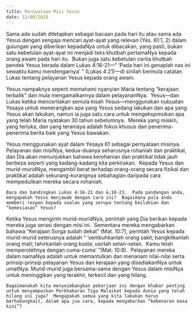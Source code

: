 ```yaml
---
title: Pernyataan Misi Yesus
date: 12/08/2019
---
```


Sama ada sudah ditetapkan sebagai bacaan pada hari itu atau sama ada Yesus dengan sengaja mencari ayat-ayat yang relevan (Yes. 61:1, 2) dalam gulungan yang diberikan kepadaNya untuk dibacakan, yang pasti, bukan satu kebetulan ayat-ayat ini menjadi teks khutbah pertamaNya kepada orang awam pada hari itu.  Bukan juga satu kebetulan cerita khutbah pendek Yesus berada dalam Lukas 4:16-21—“ ‘Pada hari ini genaplah nas ini sewaktu kamu mendengarnya’ ” (Lukas 4:21)—di sinilah bermula catatan Lukas tentang pelayanan Yesus kepada orang awam.

Yesus nampaknya seperti memahami nyanyian Maria tentang “kerajaan terbalik” dan mula mengamalkannya dalam pelayananNya.  Yesus—dan Lukas ketika menceritakan semula kisah Yesus—menggunakan nubuatan Yesaya untuk menerangkan apa yang Yesus sedang lakukan dan apa yang Yesus akan lakukan, namun ia juga satu cara untuk mengekspresikan apa yang telah Maria nyatakan 30 tahun sebelumnya.  Mereka yang miskin, yang terluka, dan yang teraniaya adalah fokus khusus dan penerima-penerima berita baik yang Yesus bawakan.

Yesus menggunakan ayat dalam Yesaya 61 sebagai pernyataan misinya.  Pelayanan dan misiNya, kedua-duanya seharusnya rohaniah dan praktikal, dan Dia akan menunjukkan bahawa kerohanian dan praktikal tidak jauh berbeza seperti yang kadang-kadang kita perkirakan.  Kepada Yesus dan murid-muridNya, mengambil berat terhadap orang-orang secara fizikal dan praktikal adalah sekurang-kurangnya sebahagian daripada cara mempedulikan mereka secara rohaniah.

`Baca dan bandingkan Lukas 4:16-21 dan &;18-23.  Pada pandangan anda, mengapakah Yesus menjawab dengan cara ini?  Bagaimana pula anda memberi respon kepada soalan yang serupa tentang keilahian dan “kemesiasan” Yesus?`

Ketika Yesus mengirim murid-muridNya, perintah yang Dia berikan kepada mereka juga serasi dengan misi ini.  Sementara mereka mengabarkan bahawa “Kerajaan Sorga sudah dekat” (Mat. 10:7), perintah Yesus kepada murid-murid seterusnya adalah “ ‘sembuhkanlah orang sakit; bangkitkanlah orang mati; tahirkanlah orang kusta; usirlah setan-setan.  Kamu telah memperolehnya dengan cuma-cuma’ ”(Mat. 10:8).  Pelayanan mereka dalam namaNya adalah untuk memantulkan dan menanam nilai-nilai serta prinsip-prinsip pelayanan Yesus dan kerajaan yang disediakanNya untuk umatNya. Murid-murid juga bersama-sama dengan Yesus dalam misiNya untuk meninggikan yang terakhir, terkecil dan yang hilang.

`Bagaimanakah kita menyeimbangkan pekerjaan ini dengan khabar penting untuk menyampaikan Perkhabaran Tiga Malaikat kepada dunia yang telah hilang ini juga?  Mengapakah semua yang kita lakukan harus berhubungkait, dalam apa jua cara, kepada mengabarkan “kebenaran masa kini”?`